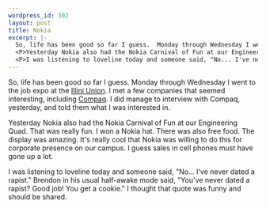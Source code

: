 ```yaml
--- 
wordpress_id: 302
layout: post
title: Nokia
excerpt: |-
  So, life has been good so far I guess.  Monday through Wednesday I went to the job expo at the <A HREF='http://www.union.uiuc.edu/'>Illini Union</A>.  I met a few companies that seemed interesting, including <A HREF='http://www.compaq.com/'>Compaq</A>.  I did manage to interview with Compaq, yesterday, and told them what I was interested in.
  <P>Yesterday Nokia also had the Nokia Carnival of Fun at our Engineering Quad.  That was really fun.  I won a Nokia hat.  There was also free food.  The display was amazing.  It's really cool that Nokia was willing to do this for corporate presence on our campus.  I guess sales in cell phones must have gone up a lot.
  <P>I was listening to loveline today and someone said, "No... I've never dated a rapist."  Brendon in his usual half-awake mode said, "You've never dated a rapist?  Good job!  You get a cookie."  I thought that quote was funny and should be shared.
---
```

So, life has been good so far I guess.  Monday through Wednesday I went to the job expo at the <A HREF='http://www.union.uiuc.edu/'>Illini Union</A>.  I met a few companies that seemed interesting, including <A HREF='http://www.compaq.com/'>Compaq</A>.  I did manage to interview with Compaq, yesterday, and told them what I was interested in.
<P>Yesterday Nokia also had the Nokia Carnival of Fun at our Engineering Quad.  That was really fun.  I won a Nokia hat.  There was also free food.  The display was amazing.  It's really cool that Nokia was willing to do this for corporate presence on our campus.  I guess sales in cell phones must have gone up a lot.
<P>I was listening to loveline today and someone said, "No... I've never dated a rapist."  Brendon in his usual half-awake mode said, "You've never dated a rapist?  Good job!  You get a cookie."  I thought that quote was funny and should be shared.
